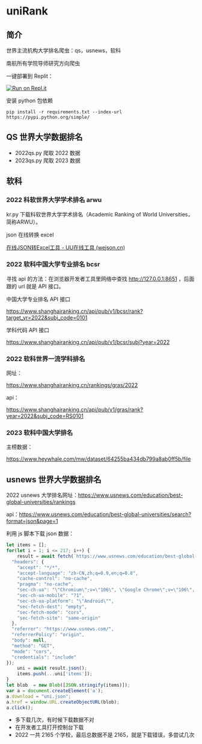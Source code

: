 # uniRank

## 简介

世界主流机构大学排名爬虫：qs，usnews，软科

南航所有学院导师研究方向爬虫

一键部署到 Replit：

[![Run on Repl.it](https://replit.com/badge/github/yym68686/uniRank)](https://replit.com/new/github/yym68686/uniRank)

安装 python 包依赖

```
pip install -r requirements.txt --index-url https://pypi.python.org/simple/
```

## QS 世界大学数据排名

- 2022qs.py 爬取 2022 数据
- 2023qs.py 爬取 2023 数据

## 软科

### 2022 科软世界大学学术排名 arwu

kr.py 下载科软世界大学学术排名（Academic Ranking of World Universities，简称ARWU）。

json 在线转换 excel

[在线JSON转Excel工具 - UU在线工具 (wejson.cn)](https://wejson.cn/json2excel/)

### 2022 软科中国大学专业排名 bcsr

寻找 api 的方法：在浏览器开发者工具里网络中查找 http://127.0.0.1:8651 ，后面跟的 url 就是 API 接口。

中国大学专业排名 API 接口

https://www.shanghairanking.cn/api/pub/v1/bcsr/rank?target_yr=2022&subj_code=0101

学科代码 API 接口

https://www.shanghairanking.cn/api/pub/v1/bcsr/subj?year=2022

### 2022 软科世界一流学科排名

网址：

https://www.shanghairanking.cn/rankings/gras/2022

api：

https://www.shanghairanking.cn/api/pub/v1/gras/rank?year=2022&subj_code=RS0101

### 2023 软科中国大学排名

主榜数据：

https://www.heywhale.com/mw/dataset/64255ba434db799a8ab0ff5b/file

## usnews 世界大学数据排名

2022 usnews 大学排名网址：https://www.usnews.com/education/best-global-universities/rankings

api：https://www.usnews.com/education/best-global-universities/search?format=json&page=1

利用 js 脚本下载 json 数据：

```javascript
let items = [];
for(let i = 1; i <= 217; i++) {
    result = await fetch(`https://www.usnews.com/education/best-global-universities/search?format=json&page=${i}`, {
  "headers": {
    "accept": "*/*",
    "accept-language": "zh-CN,zh;q=0.9,en;q=0.8",
    "cache-control": "no-cache",
    "pragma": "no-cache",
    "sec-ch-ua": "\"Chromium\";v=\"106\", \"Google Chrome\";v=\"106\", \"Not;A=Brand\";v=\"99\"",
    "sec-ch-ua-mobile": "?1",
    "sec-ch-ua-platform": "\"Android\"",
    "sec-fetch-dest": "empty",
    "sec-fetch-mode": "cors",
    "sec-fetch-site": "same-origin"
  },
  "referrer": "https://www.usnews.com/",
  "referrerPolicy": "origin",
  "body": null,
  "method": "GET",
  "mode": "cors",
  "credentials": "include"
});
    uni = await result.json();
    items.push(...uni['items']);
}
let blob  = new Blob([JSON.stringify(items)]);
var a = document.createElement('a');
a.download = "uni.json";
a.href = window.URL.createObjectURL(blob);
a.click();
```

- 多下载几次，有时候下载数据不对
- 在开发者工具打开控制台下载
- 2022 一共 2165 个学校，最后总数据不是 2165，就是下载错误，多尝试几次

